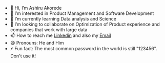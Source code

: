 - 👋 Hi, I’m Ashiru Akorede
- 👀 I’m interested in Product Management and Software Development
- 🌱 I’m currently learning Data analysis and Science
- 💞️ I’m looking to collaborate on Optimization of Product experience and companies that work with large data
- 📫 How to reach me [Linkedin](https://linkedin.com/in/ashiru-akorede-880a0a281) and also my [Email](mailto:ashiruakored@gmail.com)
- 😄 Pronouns: He and Him
- ⚡ Fun fact: The most common password in the world is still "123456". Don't use it!

<!---
afrokay/afrokay is a ✨ special ✨ repository because its `README.md` (this file) appears on your GitHub profile.
You can click the Preview link to take a look at your changes.
--->
